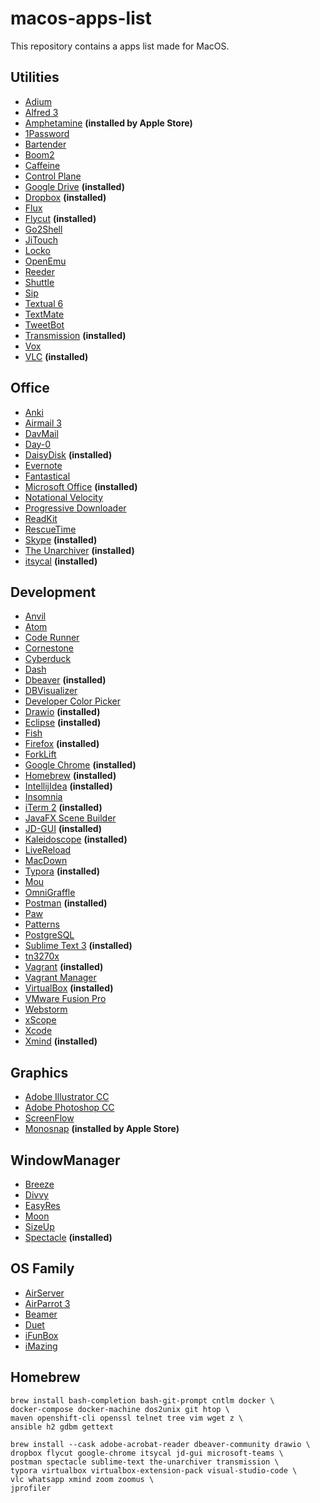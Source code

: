 # macos-apps-list

This repository contains a apps list made for MacOS.


## Utilities
* [Adium](https://adium.im/)
* [Alfred 3](http://www.alfredapp.com/)
* [Amphetamine](https://itunes.apple.com/us/app/amphetamine/id937984704?mt=12) **(installed by Apple Store)**
* [1Password](https://agilebits.com/onepassword)
* [Bartender](http://www.macbartender.com/)
* [Boom2](http://www.globaldelight.com/boom/)
* [Caffeine](http://lightheadsw.com/caffeine/)
* [Control Plane](http://www.controlplaneapp.com/)
* [Google Drive](https://www.google.com/drive/download/) **(installed)**
* [Dropbox](http://www.dropbox.com/) **(installed)**
* [Flux](https://justgetflux.com/)
* [Flycut](https://github.com/TermiT/Flycut) **(installed)**
* [Go2Shell](http://zipzapmac.com/go2shell)
* [JiTouch](https://www.jitouch.com/)
* [Locko](http://www.binarynights.com/)
* [OpenEmu](http://openemu.org/)
* [Reeder](http://reederapp.com/mac/)
* [Shuttle](http://fitztrev.github.io/shuttle/)
* [Sip](http://theolabrothers.com/sip/)
* [Textual 6](http://www.codeux.com/textual/)
* [TextMate](http://macromates.com/)
* [TweetBot](http://tapbots.com/tweetbot/mac/)
* [Transmission](https://www.transmissionbt.com/) **(installed)**
* [Vox](http://coppertino.com/)
* [VLC](http://www.videolan.org/vlc/) **(installed)**

## Office
* [Anki](http://ankisrs.net/)
* [Airmail 3](http://airmailapp.com/)
* [DavMail](http://davmail.sourceforge.net/)
* [Day-0](http://www.shauninman.com/archive/2011/10/20/day_o_mac_menu_bar_clock)
* [DaisyDisk](http://www.daisydiskapp.com/) **(installed)**
* [Evernote](https://evernote.com/evernote/)
* [Fantastical](https://flexibits.com/fantastical)
* [Microsoft Office](https://products.office.com/en/mac/microsoft-office-for-mac/) **(installed)**
* [Notational Velocity](http://notational.net/)
* [Progressive Downloader](http://www.macpsd.net/)
* [ReadKit](http://readkitapp.com/)
* [RescueTime](https://www.rescuetime.com/)
* [Skype](http://www.skype.com/) **(installed)**
* [The Unarchiver](http://unarchiver.c3.cx/) **(installed)**
* [itsycal](https://www.mowglii.com/itsycal/) **(installed)**

## Development
* [Anvil](http://anvilformac.com/)
* [Atom](https://atom.io/)
* [Code Runner](https://coderunnerapp.com/)
* [Cornestone](https://www.zennaware.com/cornerstone/index.php)
* [Cyberduck](https://cyberduck.io/)
* [Dash](http://kapeli.com/dash)
* [Dbeaver](http://dbeaver.jkiss.org/) **(installed)**
* [DBVisualizer](http://www.dbvis.com/)
* [Developer Color Picker](http://download.panic.com/picker/)
* [Drawio](http://draw.io) **(installed)**
* [Eclipse](http://www.eclipse.org/) **(installed)**
* [Fish](http://fishshell.com/)
* [Firefox](https://www.mozilla.org/en-US/firefox) **(installed)**
* [ForkLift](http://www.binarynights.com/)
* [Google Chrome](http://www.google.com/chrome/) **(installed)**
* [Homebrew](http://brew.sh/) **(installed)**
* [IntellijIdea](https://www.jetbrains.com/idea) **(installed)**
* [Insomnia](https://insomnia.rest/)
* [iTerm 2](http://iterm2.com/) **(installed)**
* [JavaFX Scene Builder](http://www.oracle.com/technetwork/java/javase/downloads/index.html)
* [JD-GUI](http://jd.benow.ca/) **(installed)**
* [Kaleidoscope](http://www.kaleidoscopeapp.com/) **(installed)**
* [LiveReload](http://livereload.com/)
* [MacDown](http://macdown.uranusjr.com/)
* [Typora](https://typora.io/) **(installed)**
* [Mou](http://25.io/mou/)
* [OmniGraffle](https://www.omnigroup.com/omnigraffle)
* [Postman](https://www.getpostman.com/apps) **(installed)**
* [Paw](https://luckymarmot.com/paw)
* [Patterns](http://krillapps.com/)
* [PostgreSQL](http://postgresapp.com/)
* [Sublime Text 3](http://www.sublimetext.com/3) **(installed)**
* [tn3270x](http://www.brown.edu/cis/tn3270/)
* [Vagrant](https://www.vagrantup.com/) **(installed)**
* [Vagrant Manager](http://vagrantmanager.com/)
* [VirtualBox](https://www.virtualbox.org/) **(installed)**
* [VMware Fusion Pro](https://www.vmware.com/products/fusion-pro/)
* [Webstorm](https://www.jetbrains.com/webstorm/)
* [xScope](http://xscopeapp.com/)
* [Xcode](https://developer.apple.com/xcode/)
* [Xmind](https://www.xmind.net/) **(installed)**

## Graphics
* [Adobe Illustrator CC](http://www.adobe.com/products/illustrator.html)
* [Adobe Photoshop CC](http://www.adobe.com/products/photoshop.html)
* [ScreenFlow](http://www.telestream.net/screenflow/overview.htm)
* [Monosnap](https://www.monosnap.com/) **(installed by Apple Store)**

## WindowManager
* [Breeze](http://autumnapps.com/breeze/)
* [Divvy](http://mizage.com/divvy/)
* [EasyRes](http://easyresapp.com/)
* [Moon](http://manytricks.com/moom/)
* [SizeUp](http://www.irradiatedsoftware.com/sizeup/)
* [Spectacle](http://spectacleapp.com/) **(installed)**

## OS Family
* [AirServer](http://www.airserver.com/)
* [AirParrot 3](http://www.airsquirrels.com/airparrot/)
* [Beamer](http://beamer-app.com/)
* [Duet](http://www.duetdisplay.com/)
* [iFunBox](http://www.i-funbox.com/)
* [iMazing](http://imazing.com/)

## Homebrew
```
brew install bash-completion bash-git-prompt cntlm docker \ 
docker-compose docker-machine dos2unix git htop \
maven openshift-cli openssl telnet tree vim wget z \ 
ansible h2 gdbm gettext 
```

```
brew install --cask adobe-acrobat-reader dbeaver-community drawio \
dropbox flycut google-chrome itsycal jd-gui microsoft-teams \
postman spectacle sublime-text the-unarchiver transmission \
typora virtualbox virtualbox-extension-pack visual-studio-code \
vlc whatsapp xmind zoom zoomus \
jprofiler
```